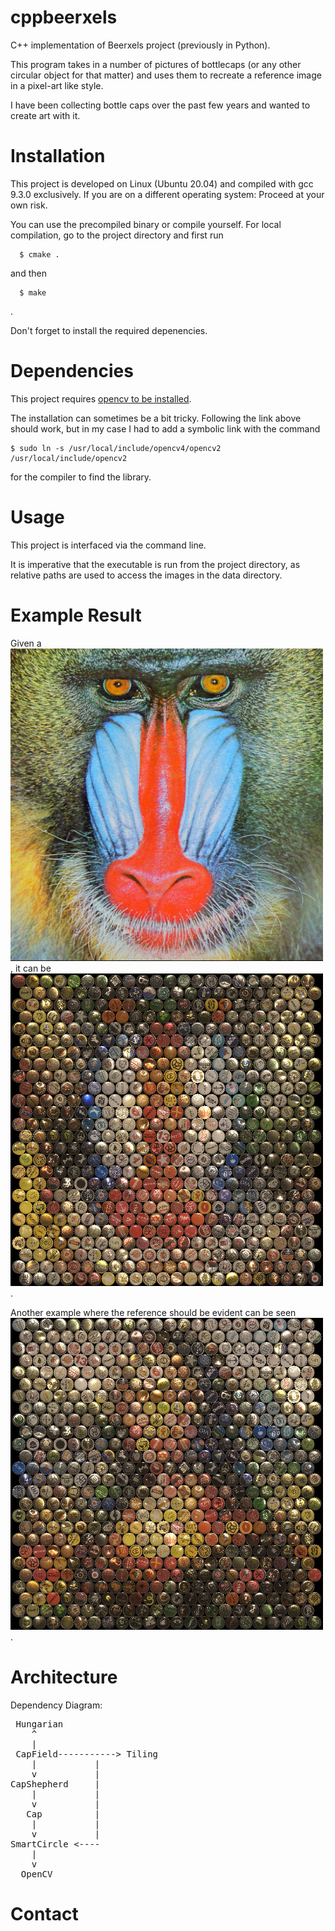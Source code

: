 # cppbeerxels

C++ implementation of Beerxels project (previously in Python).

This program takes in a number of pictures of bottlecaps (or any other circular object for that matter) and uses them to recreate a reference image in a pixel-art like style. 

I have been collecting bottle caps over the past few years and wanted to create art with it. 


# Installation

This project is developed on Linux (Ubuntu 20.04) and compiled with gcc 9.3.0 exclusively. If you are on a different operating system: Proceed at your own risk.

You can use the precompiled binary or compile yourself.
For local compilation, go to the project directory and first run
```
  $ cmake . 
```
and then 
```
  $ make
```
.

Don't forget to install the required depenencies.

# Dependencies

This project requires [opencv to be installed](https://docs.opencv.org/4.x/df/d65/tutorial_table_of_content_introduction.html).

The installation can sometimes be a bit tricky. Following the link above should work, but in my case I had to add a symbolic link with the command 
```
$ sudo ln -s /usr/local/include/opencv4/opencv2 /usr/local/include/opencv2
```
for the compiler to find the library. 

# Usage

This project is interfaced via the command line. 

It is imperative that the executable is run from the project directory, as relative paths are used to access the images in the data directory.

# Example Result

Given a ![reference image of a baboon](https://github.com/stlljonas/cppbeerxels/blob/README/data/reference/baboon.png?raw=true), it can be ![recreated with bottlecaps](https://github.com/stlljonas/cppbeerxels/blob/README/data/baboon-caps.png?raw=true).

Another example where the reference should be evident can be seen ![here](https://github.com/stlljonas/cppbeerxels/blob/README/data/mona-lisa-caps.jpg?raw=true). 

# Architecture

Dependency Diagram:
<pre>
 Hungarian
    ^
    |
 CapField-----------> Tiling
    |           |
    v           |
CapShepherd     |
    |           |
    v           |
   Cap          |
    |           |
    v           |
SmartCircle <----
    |
    v
  OpenCV
</pre>

# Contact
